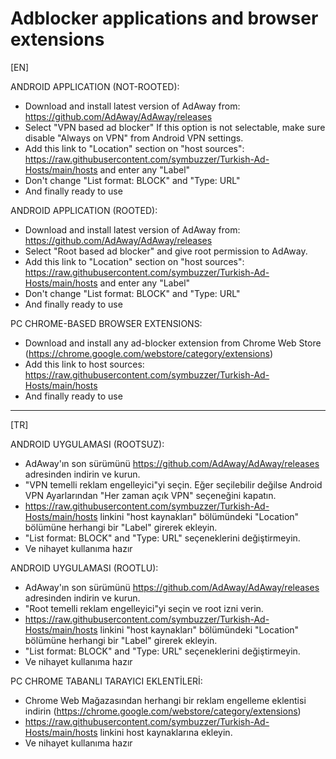 # Adblocker applications and browser extensions  
  
[EN]  
  
 ANDROID APPLICATION (NOT-ROOTED):  
  - Download and install latest version of AdAway from: https://github.com/AdAway/AdAway/releases  
  - Select "VPN based ad blocker" If this option is not selectable, make sure disable "Always on VPN" from Android VPN settings.  
  - Add this link to "Location" section on "host sources": https://raw.githubusercontent.com/symbuzzer/Turkish-Ad-Hosts/main/hosts and enter any "Label"  
  - Don't change "List format: BLOCK" and "Type: URL"  
  - And finally ready to use  
  
 ANDROID APPLICATION (ROOTED):  
  - Download and install latest version of AdAway from: https://github.com/AdAway/AdAway/releases  
  - Select "Root based ad blocker" and give root permission to AdAway.
  - Add this link to "Location" section on "host sources": https://raw.githubusercontent.com/symbuzzer/Turkish-Ad-Hosts/main/hosts and enter any "Label"  
  - Don't change "List format: BLOCK" and "Type: URL"  
  - And finally ready to use  
   
 PC CHROME-BASED BROWSER EXTENSIONS:  
  - Download and install any ad-blocker extension from Chrome Web Store (https://chrome.google.com/webstore/category/extensions)  
  - Add this link to host sources: https://raw.githubusercontent.com/symbuzzer/Turkish-Ad-Hosts/main/hosts  
  - And finally ready to use
   
   ------------------------------------------------
   
[TR]  
  
 ANDROID UYGULAMASI (ROOTSUZ):  
  - AdAway'ın son sürümünü https://github.com/AdAway/AdAway/releases adresinden indirin ve kurun.  
  - "VPN temelli reklam engelleyici"yi seçin. Eğer seçilebilir değilse Android VPN Ayarlarından "Her zaman açık VPN" seçeneğini kapatın.  
  - https://raw.githubusercontent.com/symbuzzer/Turkish-Ad-Hosts/main/hosts linkini "host kaynakları" bölümündeki "Location" bölümüne herhangi bir "Label" girerek ekleyin.  
  - "List format: BLOCK" and "Type: URL" seçeneklerini değiştirmeyin.  
  - Ve nihayet kullanıma hazır  

 ANDROID UYGULAMASI (ROOTLU):  
  - AdAway'ın son sürümünü https://github.com/AdAway/AdAway/releases adresinden indirin ve kurun.  
  - "Root temelli reklam engelleyici"yi seçin ve root izni verin.    
  - https://raw.githubusercontent.com/symbuzzer/Turkish-Ad-Hosts/main/hosts linkini "host kaynakları" bölümündeki "Location" bölümüne herhangi bir "Label" girerek ekleyin.  
  - "List format: BLOCK" and "Type: URL" seçeneklerini değiştirmeyin.  
  - Ve nihayet kullanıma hazır  
  
 PC CHROME TABANLI TARAYICI EKLENTİLERİ:  
  - Chrome Web Mağazasından herhangi bir reklam engelleme eklentisi indirin (https://chrome.google.com/webstore/category/extensions)  
  - https://raw.githubusercontent.com/symbuzzer/Turkish-Ad-Hosts/main/hosts linkini host kaynaklarına ekleyin.  
  - Ve nihayet kullanıma hazır  
